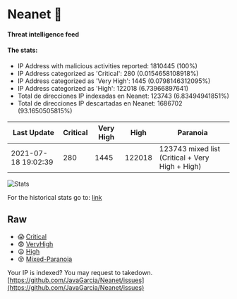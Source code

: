 # Neanet :hocho:
#### Threat intelligence feed
#### The stats:

- IP Address with malicious activities reported: 1810445 (100%)
- IP Address categorized as 'Critical':  280 (0.0154658108918%)
- IP Address categorized as 'Very High':  1445 (0.0798146312095%)
- IP Address categorized as 'High':  122018 (6.73966897641)
- Total de direcciones IP indexadas en Neanet:  123743 (6.83494941851%)
- Total de direcciones IP descartadas en Neanet:  1686702 (93.1650505815%)

| Last Update | Critical | Very High | High | Paranoia |
| --- | --- | --- | --- | --- |
| 2021-07-18 19:02:39 | 280 | 1445 | 122018 | 123743 mixed list (Critical + Very High + High)|

![Stats](https://docs.google.com/spreadsheets/d/e/2PACX-1vSnaNMIXVabIpDJjufMlzH7poXnshF3mgd8Is1g9ytUEzVsP5my4Trn8f-xkoLLQ38xpL3HtmUexLo6/pubchart?oid=501124687&format=image)

For the historical stats go to: [link](/stats.csv)
## Raw
- :scream: [Critical](https://raw.githubusercontent.com/JavaGarcia/Neanet/master/blacklists/neanet_critical.txt)
- :fearful: [VeryHigh](https://raw.githubusercontent.com/JavaGarcia/Neanet/master/blacklists/neanet_veryHigh.txtt)
- :frowning: [High](https://raw.githubusercontent.com/JavaGarcia/Neanet/master/blacklists/neanet_high.txt)
- :dizzy_face: [Mixed-Paranoia](https://raw.githubusercontent.com/JavaGarcia/Neanet/master/blacklists/neanet_all.txt)


Your IP is indexed? You may request to takedown. [https://github.com/JavaGarcia/Neanet/issues](https://github.com/JavaGarcia/Neanet/issues)





































































































































































































































































































































































































































































































































































































































































































































































































































































































































































































































































































































































































































































































































































































































































































































































































































































































































































































































































































































































































































































































































































































































































































































































































































































































































































































































































































































































































































































































































































































































































































































































































































































































































































































































































































































































































































































































































































































































































































































































































































































































































































































































































































































































































































































































































































































































































































































































































































































































































































































































































































































































































































































































































































































































































































































































































































































































































































































































































































































































































































































































































































































































































































































































































































































































































































































































































































































































































































































































































































































































































































































































































































































































































































































































































































































































































































































































































































































































































